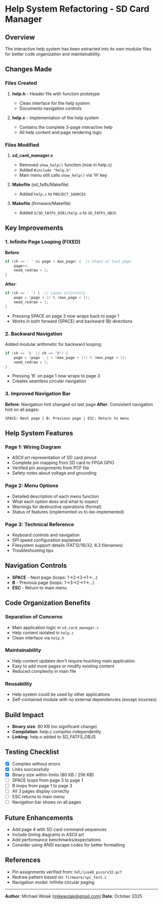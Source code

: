 # Help System Refactoring - SD Card Manager

## Overview

The interactive help system has been extracted into its own modular files for better code organization and maintainability.

## Changes Made

### Files Created

1. **help.h** - Header file with function prototype
   - Clean interface for the help system
   - Documents navigation controls

2. **help.c** - Implementation of the help system
   - Contains the complete 3-page interactive help
   - All help content and page rendering logic

### Files Modified

1. **sd_card_manager.c**
   - Removed `show_help()` function (now in help.c)
   - Added `#include "help.h"`
   - Main menu still calls `show_help()` via 'H' key

2. **Makefile** (sd_fatfs/Makefile)
   - Added `help.c` to `PROJECT_SOURCES`

3. **Makefile** (firmware/Makefile)
   - Added `$(SD_FATFS_DIR)/help.o` to `SD_FATFS_OBJS`

## Key Improvements

### 1. Infinite Page Looping (FIXED)

**Before**:
```c
if (ch == ' ' && page < max_page) {  // Stops at last page
    page++;
    need_redraw = 1;
}
```

**After**:
```c
if (ch == ' ') {  // Loops infinitely
    page = (page + 1) % (max_page + 1);
    need_redraw = 1;
}
```

- Pressing SPACE on page 3 now wraps back to page 1
- Works in both forward (SPACE) and backward (B) directions

### 2. Backward Navigation

Added modular arithmetic for backward looping:
```c
if (ch == 'b' || ch == 'B') {
    page = (page - 1 + (max_page + 1)) % (max_page + 1);
    need_redraw = 1;
}
```

- Pressing 'B' on page 1 now wraps to page 3
- Creates seamless circular navigation

### 3. Improved Navigation Bar

**Before**: Navigation hint changed on last page
**After**: Consistent navigation hint on all pages:
```
SPACE: Next page | B: Previous page | ESC: Return to menu
```

## Help System Features

### Page 1: Wiring Diagram
- ASCII art representation of SD card pinout
- Complete pin mapping from SD card to FPGA GPIO
- Verified pin assignments from PCF file
- Safety notes about voltage and grounding

### Page 2: Menu Options
- Detailed description of each menu function
- What each option does and what to expect
- Warnings for destructive operations (format)
- Status of features (implemented vs to-be-implemented)

### Page 3: Technical Reference
- Keyboard controls and navigation
- SPI speed configuration explained
- Filesystem support details (FAT12/16/32, 8.3 filenames)
- Troubleshooting tips

## Navigation Controls

- **SPACE** - Next page (loops: 1→2→3→1→...)
- **B** - Previous page (loops: 1→3→2→1→...)
- **ESC** - Return to main menu

## Code Organization Benefits

### Separation of Concerns
- Main application logic in `sd_card_manager.c`
- Help content isolated in `help.c`
- Clean interface via `help.h`

### Maintainability
- Help content updates don't require touching main application
- Easy to add more pages or modify existing content
- Reduced complexity in main file

### Reusability
- Help system could be used by other applications
- Self-contained module with no external dependencies (except incurses)

## Build Impact

- **Binary size**: 80 KB (no significant change)
- **Compilation**: help.c compiles independently
- **Linking**: help.o added to SD_FATFS_OBJS

## Testing Checklist

- [x] Compiles without errors
- [x] Links successfully
- [x] Binary size within limits (80 KB / 256 KB)
- [ ] SPACE loops from page 3 to page 1
- [ ] B loops from page 1 to page 3
- [ ] All 3 pages display correctly
- [ ] ESC returns to main menu
- [ ] Navigation bar shows on all pages

## Future Enhancements

- Add page 4 with SD card command sequences
- Include timing diagrams in ASCII art
- Add performance benchmarks/expectations
- Consider using ANSI escape codes for better formatting

## References

- Pin assignments verified from: `hdl/ice40_picorv32.pcf`
- Redraw pattern based on: `firmware/spi_test.c`
- Navigation model: Infinite circular paging

---

**Author**: Michael Wolak (mikewolak@gmail.com)
**Date**: October 2025
